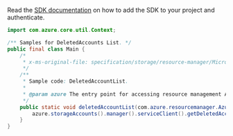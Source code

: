 Read the [SDK documentation](https://github.com/Azure/azure-sdk-for-java/blob/azure-resourcemanager_2.15.0/sdk/resourcemanager/azure-resourcemanager/README.md) on how to add the SDK to your project and authenticate.

```java
import com.azure.core.util.Context;

/** Samples for DeletedAccounts List. */
public final class Main {
    /*
     * x-ms-original-file: specification/storage/resource-manager/Microsoft.Storage/stable/2021-09-01/examples/DeletedAccountList.json
     */
    /**
     * Sample code: DeletedAccountList.
     *
     * @param azure The entry point for accessing resource management APIs in Azure.
     */
    public static void deletedAccountList(com.azure.resourcemanager.AzureResourceManager azure) {
        azure.storageAccounts().manager().serviceClient().getDeletedAccounts().list(Context.NONE);
    }
}
```
